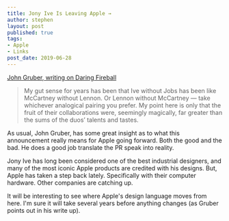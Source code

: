 ```yaml
---
title: Jony Ive Is Leaving Apple →
author: stephen
layout: post
published: true
tags:
- Apple
- Links
post_date: 2019-06-28
---
```

[John Gruber, writing on Daring Fireball](https://daringfireball.net/2019/06/jony_ive_leaves_apple)
> My gut sense for years has been that Ive without Jobs has been like McCartney without Lennon. Or Lennon without McCartney — take whichever analogical pairing you prefer. My point here is only that the fruit of their collaborations were, seemingly magically, far greater than the sums of the duos’ talents and tastes.

As usual, John Gruber, has some great insight as to what this announcement really means for Apple going forward. Both the good and the bad. He does a good job translate the PR speak into reality. 

Jony Ive has long been considered one of the best industrial designers, and many of the most iconic Apple products are credited with his designs. But, Apple has taken a step back lately. Specifically with their computer hardware. Other companies are catching up. 

It will be interesting to see where Apple's design language moves from here. I'm sure it will take several years before anything changes (as Gruber points out in his write up). 


